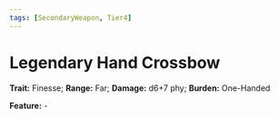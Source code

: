 ```yaml
---
tags: [SecondaryWeapon, Tier4]
---
```

# Legendary Hand Crossbow

**Trait:** Finesse; **Range:** Far; **Damage:** d6+7 phy; **Burden:** One-Handed

**Feature:** -

